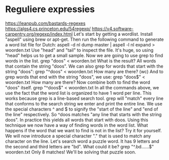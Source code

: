 # Reguliere expressies

https://leanpub.com/bastards-regexes
https://algs4.cs.princeton.edu/54regexp/
https://v4.software-carpentry.org/regexp/index.html
Let's start by getting a wordlist. Install "aspell" using brew or apt-get. Then run the following command to generate a word list file for Dutch:
aspell -d nl dump master | aspell -l nl expand > woorden.txt
Use "head" and "tail" to inspect the file. It's huge, so using "head" helps us to get a small sample.
Now we are going to use grep to find words in the list.
grep "doos" < woorden.txt
What is the result? All words that contain the string "doos".
We can also grep for words that start with the string "doos":
grep "^doos" < woorden.txt
How many are there? (wc)
And to grep words that end with the string "doos", we use:
grep "doos$" < woorden.txt
How many are there?
Now combine both to find the word "doos" itself.
grep "^doos$" < woorden.txt
In all the commands above, we use the fact that the word list is organized to have 1 word per line. This works because grep is a line-based search tool. grep will "match" every line that conforms to the search string we enter and print the entire line. We use the special characters ^ and $ to signify the "start of the line" and "end of the line" respectively. So ^doos matches "any line that starts with the string doos". In practice this yields all words that start with doos.
Using this technique we now have a way of finding words in the word list. What happens if the word that we want to find is not in the list? Try it for yourself.
We will now introduce a special character "." that is used to match any character on the line. Let's search word a puzzle word. It has 9 letters and the second and third letters are "bd". What could it be?
grep "^.bd......$" woorden.txt
Only 8 matches! We'll be solving that puzzle soon.
